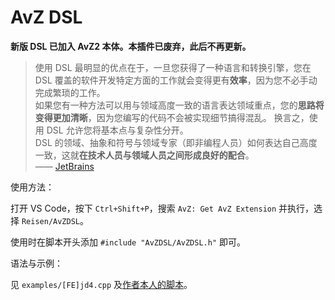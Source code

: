 # AvZ DSL

**新版 DSL 已加入 AvZ2 本体。本插件已废弃，此后不再更新。**

> 使用 DSL 最明显的优点在于，一旦您获得了一种语言和转换引擎，您在 DSL 覆盖的软件开发特定方面的工作就会变得更有**效率**，因为您不必手动完成繁琐的工作。\
如果您有一种方法可以用与领域高度一致的语言表达领域重点，您的**思路将变得更加清晰**，因为您编写的代码不会被实现细节搞得混乱。 换言之，使用 DSL 允许您将基本点与复杂性分开。\
DSL 的领域、抽象和符号与领域专家（即非编程人员）如何表达自己高度一致，这就**在技术人员与领域人员之间形成良好的配合**。\
—— [JetBrains](https://www.jetbrains.com/zh-cn/mps/concepts/domain-specific-languages/)

使用方法：

打开 VS Code，按下 `Ctrl+Shift+P`，搜索 `AvZ: Get AvZ Extension` 并执行，选择 `Reisen/AvZDSL`。

使用时在脚本开头添加 `#include "AvZDSL/AvZDSL.h"` 即可。

语法与示例：

见 `examples/[FE]jd4.cpp` 及[作者本人的脚本](https://www.bilibili.com/read/readlist/rl632848)。
